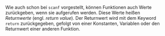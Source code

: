 Wie auch schon bei `scanf` vorgestellt, können Funktionen auch Werte zurückgeben, wenn sie aufgerufen werden. Diese Werte heißen *Returnwerte* (engl. *return value*). Der Returnwert wird mit dem Keyword `return` zurückgegeben, gefolgt von einer Konstanten, Variablen oder den Returnwert einer anderen Funktion.

